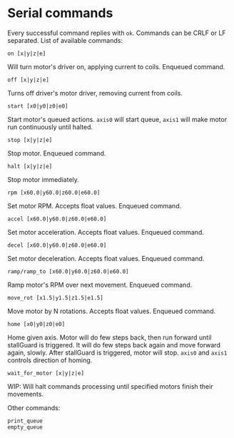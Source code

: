 # Serial commands

Every successful command replies with `ok`. Commands can be CRLF or LF separated.
List of available commands:


    on [x|y|z|e]

Will turn motor's driver on, applying current to coils.
Enqueued command.


    off [x|y|z|e]

Turns off driver's motor driver, removing current from coils.


    start [x0|y0|z0|e0]

Start motor's queued actions. `axis0` will start queue, `axis1` will make motor run continuously
until halted.


    stop [x|y|z|e]

Stop motor.
Enqueued command.


    halt [x|y|z|e]

Stop motor immediately.


    rpm [x60.0|y60.0|z60.0|e60.0]

Set motor RPM. Accepts float values.
Enqueued command.


    accel [x60.0|y60.0|z60.0|e60.0]

Set motor acceleration. Accepts float values.
Enqueued command.


    decel [x60.0|y60.0|z60.0|e60.0]

Set motor deceleration. Accepts float values.
Enqueued command.


    ramp/ramp_to [x60.0|y60.0|z60.0|e60.0]

Ramp motor's RPM over next movement.
Enqueued command.


    move_rot [x1.5|y1.5|z1.5|e1.5]

Move motor by N rotations. Accepts float values.
Enqueued command.


    home [x0|y0|z0|e0]

Home given axis. Motor will do few steps back, then run forward until stallGuard
is triggered. It will do few steps back again and move forward again, slowly.
After stallGuard is triggered, motor will stop. `axis0` and `axis1` controls
direction of homing.


    wait_for_motor [x|y|z|e]

WIP: Will halt commands processing until specified motors finish their movements.


Other commands:

    print_queue
    empty_queue
